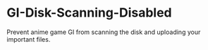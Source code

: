 # GI-Disk-Scanning-Disabled
Prevent anime game GI from scanning the disk and uploading your important files.

